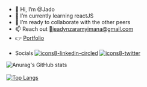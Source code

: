 - 👋 Hi, I’m @Jado
- 🌱 I’m currently learning reactJS
- 💞️ I’m ready to collaborate with the other peers
- 📫 Reach out 📩[jeadynzaramyimana@gmail.com ](mailto:jeadynzaramyimana@gmail.com)
- 👉 [Portfolio](https://jado.vercel.app/)
<br><br>
- Socials  [![icons8-linkedin-circled](https://user-images.githubusercontent.com/81268636/199939592-c95c257d-3e4e-488f-8294-bc34595634eb.svg)](https://www.linkedin.com/in/jado1/) [![icons8-twitter](https://user-images.githubusercontent.com/81268636/199948119-c840f014-7316-4083-addf-dc1b2f500b6c.svg)
](https://twitter.com/DeJeady)    

![Anurag's GitHub stats](https://github-readme-stats.vercel.app/api?username=jado-jeady&show_icons=true&theme=dark&hide=issues&show=prs_merged,prs_merged_percentage)
<br><br>
[![Top Langs](https://github-readme-stats.vercel.app/api/top-langs/?username=jado-jeady&hide_progress=true)](https://github.com/jado-jeady/github-readme-stats)
<!---
jado-jeady/jado-jeady is a ✨ special ✨ repository because its `README.md` (this file) appears on your GitHub profile.
You can click the Preview link to take a look at your changes.
--->
